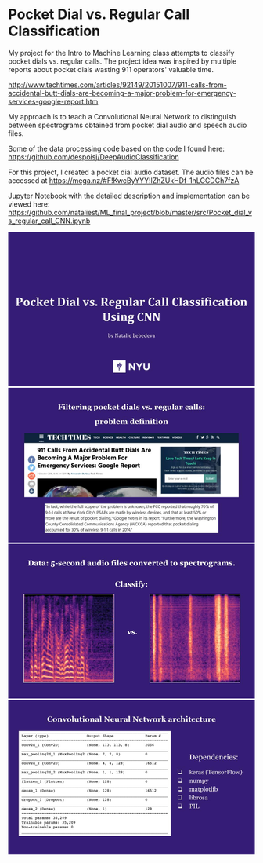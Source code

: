 # Pocket Dial vs. Regular Call Classification

My project for the Intro to Machine Learning class attempts to classify pocket dials vs. regular calls. The project idea was inspired by multiple reports about pocket dials wasting 911 operators' valuable time.

http://www.techtimes.com/articles/92149/20151007/911-calls-from-accidental-butt-dials-are-becoming-a-major-problem-for-emergency-services-google-report.htm

My approach is to teach a Convolutional Neural Network to distinguish between spectrograms obtained from pocket dial audio and speech audio files.

Some of the data processing code based on the code I found here: https://github.com/despoisj/DeepAudioClassification

For this project, I created a pocket dial audio dataset. The audio files can be accessed at https://mega.nz/#F!KwcByYYY!lZhZUkHDf-1hLGCDCh7fzA

Jupyter Notebook with the detailed description and implementation can be viewed here:
https://github.com/nataliest/ML_final_project/blob/master/src/Pocket_dial_vs_regular_call_CNN.ipynb

<img src="./ppt/CNN_pocket_dial.pptx.jpg" alt="cnn_ppt">
<img src="./ppt/CNN_pocket_dial.pptx (1).jpg" alt="cnn_ppt">
<img src="./ppt/CNN_pocket_dial.pptx (2).jpg" alt="cnn_ppt">
<img src="./ppt/CNN_pocket_dial.pptx (3).jpg" alt="cnn_ppt">

